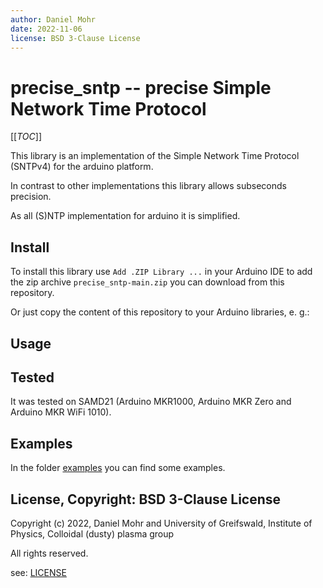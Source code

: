 ```yaml
---
author: Daniel Mohr
date: 2022-11-06
license: BSD 3-Clause License
---
```


# precise_sntp -- precise Simple Network Time Protocol

[[_TOC_]]

This library is an implementation of the Simple Network Time Protocol (SNTPv4)
for the arduino platform.

In contrast to other implementations this library allows subseconds precision.

As all (S)NTP implementation for arduino it is simplified.

## Install

To install this library use `Add .ZIP Library ...` in your Arduino IDE
to add the zip archive `precise_sntp-main.zip` you can download from
this repository.

Or just copy the content of this repository to your Arduino libraries, e. g.:

## Usage

## Tested

It was tested on SAMD21 (Arduino MKR1000, Arduino MKR Zero and
Arduino MKR WiFi 1010).

## Examples

In the folder [examples](examples) you can find some examples.

## License, Copyright: BSD 3-Clause License

Copyright (c) 2022, Daniel Mohr and
                    University of Greifswald, Institute of Physics,
                    Colloidal (dusty) plasma group

All rights reserved.

see: [LICENSE](LICENSE)
